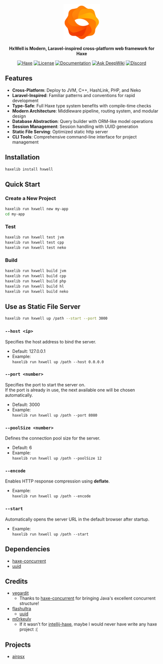<div align="center">  
  <img src="template/project/public/hxwell.svg" alt="HxWell Logo" width="120"/>  
    
  **HxWell is Modern, Laravel-inspired cross-platform web framework for Haxe**  
  
  [![Haxe](https://img.shields.io/badge/Haxe-4.3+-orange.svg)](https://haxe.org/)
  [![License](https://img.shields.io/badge/license-MIT-blue.svg)](LICENSE)
  [![Documentation](https://img.shields.io/badge/docs-latest-brightgreen.svg)](#documentation)
  [![Ask DeepWiki](https://deepwiki.com/badge.svg)](https://deepwiki.com/hxwell/hxwell)
  [![Discord](https://img.shields.io/discord/1406250185943945316.svg?color=7289da)](https://discord.gg/D2JajXppjK)

</div>  
  
## Features  
  
- **Cross-Platform**: Deploy to JVM, C++, HashLink, PHP, and Neko  
- **Laravel-Inspired**: Familiar patterns and conventions for rapid development  
- **Type-Safe**: Full Haxe type system benefits with compile-time checks  
- **Modern Architecture**: Middleware pipeline, routing system, and modular design  
- **Database Abstraction**: Query builder with ORM-like model operations  
- **Session Management**: Session handling with UUID generation  
- **Static File Serving**: Optimized static http server
- **CLI Tools**: Comprehensive command-line interface for project management
  
## Installation  
  
```bash  
haxelib install hxwell
```

## Quick Start

### Create a New Project
```bash
haxelib run hxwell new my-app  
cd my-app
```

### Test
```bash
haxelib run hxwell test jvm
haxelib run hxwell test cpp
haxelib run hxwell test neko
```

### Build
```bash
haxelib run hxwell build jvm  
haxelib run hxwell build cpp  
haxelib run hxwell build php  
haxelib run hxwell build hl  
haxelib run hxwell build neko
```

## Use as Static File Server
```bash
haxelib run hxwell up /path --start --port 3000
```

### `--host <ip>`
Specifies the host address to bind the server.
- Default: 127.0.0.1
- Example:  
  `haxelib run hxwell up /path --host 0.0.0.0`

### `--port <number>`
Specifies the port to start the server on.  
If the port is already in use, the next available one will be chosen automatically.
- Default: 3000
- Example:  
  `haxelib run hxwell up /path --port 8080`

### `--poolSize <number>`
Defines the connection pool size for the server.
- Default: 6
- Example:  
  `haxelib run hxwell up /path --poolSize 12`

### `--encode`
Enables HTTP response compression using **deflate**.
- Example:  
  `haxelib run hxwell up /path --encode`

### `--start`
Automatically opens the server URL in the default browser after startup.
- Example:  
  `haxelib run hxwell up /path --start`



## Dependencies
- [haxe-concurrent](https://github.com/vegardit/haxe-concurrent)
- [uuid](https://github.com/flashultra/uuid)

## Credits
- [vegardit](https://github.com/vegardit)
  - Thanks to [haxe-concurrent](https://github.com/vegardit/haxe-concurrent) for bringing Java's excellent concurrent structure!
- [flashultra](https://github.com/flashultra)
  - [uuid](https://github.com/flashultra/uuid)
- [m0rkeulv](https://github.com/m0rkeulv)
  - If it wasn't for [intellij-haxe](https://github.com/HaxeFoundation/intellij-haxe), maybe I would never have write any haxe project :(

## Projects
- [airpsx](https://github.com/barisyild/airpsx)
